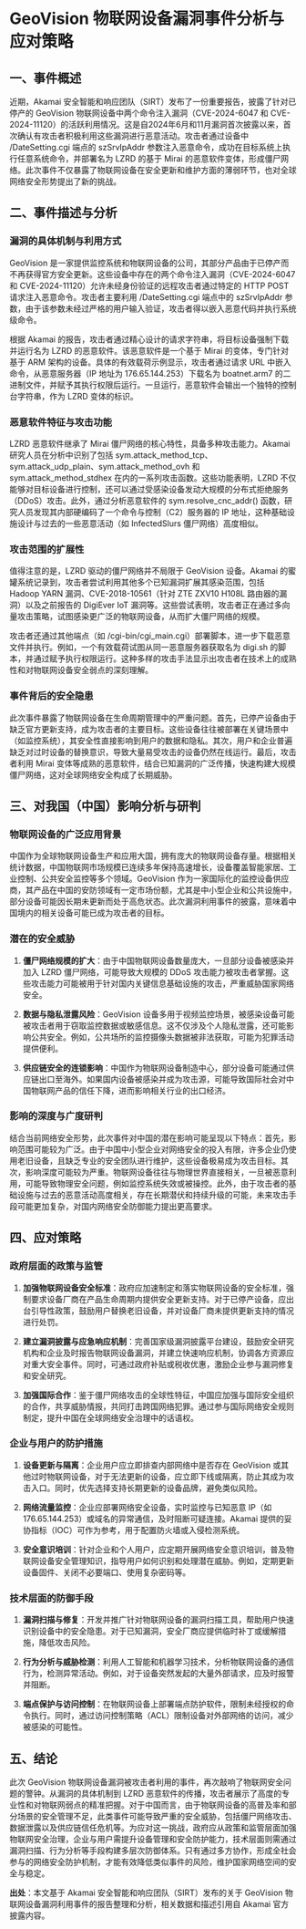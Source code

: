 # GeoVision 物联网设备漏洞事件分析与应对策略

## 一、事件概述

近期，Akamai 安全智能和响应团队（SIRT）发布了一份重要报告，披露了针对已停产的 GeoVision 物联网设备中两个命令注入漏洞（CVE-2024-6047 和 CVE-2024-11120）的活跃利用情况。这是自2024年6月和11月漏洞首次披露以来，首次确认有攻击者积极利用这些漏洞进行恶意活动。攻击者通过设备中 /DateSetting.cgi 端点的 szSrvIpAddr 参数注入恶意命令，成功在目标系统上执行任意系统命令，并部署名为 LZRD 的基于 Mirai 的恶意软件变体，形成僵尸网络。此次事件不仅暴露了物联网设备在安全更新和维护方面的薄弱环节，也对全球网络安全形势提出了新的挑战。

## 二、事件描述与分析

### 漏洞的具体机制与利用方式

GeoVision 是一家提供监控系统和物联网设备的公司，其部分产品由于已停产而不再获得官方安全更新。这些设备中存在的两个命令注入漏洞（CVE-2024-6047 和 CVE-2024-11120）允许未经身份验证的远程攻击者通过特定的 HTTP POST 请求注入恶意命令。攻击者主要利用 /DateSetting.cgi 端点中的 szSrvIpAddr 参数，由于该参数未经过严格的用户输入验证，攻击者得以嵌入恶意代码并执行系统级命令。

根据 Akamai 的报告，攻击者通过精心设计的请求字符串，将目标设备强制下载并运行名为 LZRD 的恶意软件。该恶意软件是一个基于 Mirai 的变体，专门针对基于 ARM 架构的设备。具体的有效载荷示例显示，攻击者通过请求 URL 中嵌入命令，从恶意服务器（IP 地址为 176.65.144.253）下载名为 boatnet.arm7 的二进制文件，并赋予其执行权限后运行。一旦运行，恶意软件会输出一个独特的控制台字符串，作为 LZRD 变体的标识。

### 恶意软件特征与攻击功能

LZRD 恶意软件继承了 Mirai 僵尸网络的核心特性，具备多种攻击能力。Akamai 研究人员在分析中识别了包括 sym.attack_method_tcp、sym.attack_udp_plain、sym.attack_method_ovh 和 sym.attack_method_stdhex 在内的一系列攻击函数。这些功能表明，LZRD 不仅能够对目标设备进行控制，还可以通过受感染设备发动大规模的分布式拒绝服务（DDoS）攻击。此外，通过分析恶意软件的 sym.resolve_cnc_addr() 函数，研究人员发现其内部硬编码了一个命令与控制（C2）服务器的 IP 地址，这种基础设施设计与过去的一些恶意活动（如 InfectedSlurs 僵尸网络）高度相似。

### 攻击范围的扩展性

值得注意的是，LZRD 驱动的僵尸网络并不局限于 GeoVision 设备。Akamai 的蜜罐系统记录到，攻击者尝试利用其他多个已知漏洞扩展其感染范围，包括 Hadoop YARN 漏洞、CVE-2018-10561（针对 ZTE ZXV10 H108L 路由器的漏洞）以及之前报告的 DigiEver IoT 漏洞等。这些尝试表明，攻击者正在通过多向量攻击策略，试图感染更广泛的物联网设备，从而扩大僵尸网络的规模。

攻击者还通过其他端点（如 /cgi-bin/cgi_main.cgi）部署脚本，进一步下载恶意文件并执行。例如，一个有效载荷试图从同一恶意服务器获取名为 digi.sh 的脚本，并通过赋予执行权限运行。这种多样的攻击手法显示出攻击者在技术上的成熟性和对物联网设备安全弱点的深刻理解。

### 事件背后的安全隐患

此次事件暴露了物联网设备在生命周期管理中的严重问题。首先，已停产设备由于缺乏官方更新支持，成为攻击者的主要目标。这些设备往往被部署在关键场景中（如监控系统），其安全性直接影响到用户的数据和隐私。其次，用户和企业普遍缺乏对过时设备的替换意识，导致大量易受攻击的设备仍然在线运行。最后，攻击者利用 Mirai 变体等成熟的恶意软件，结合已知漏洞的广泛传播，快速构建大规模僵尸网络，这对全球网络安全构成了长期威胁。

## 三、对我国（中国）影响分析与研判

### 物联网设备的广泛应用背景

中国作为全球物联网设备生产和应用大国，拥有庞大的物联网设备存量。根据相关统计数据，中国物联网市场规模已连续多年保持高速增长，设备覆盖智能家居、工业控制、公共安全监控等多个领域。GeoVision 作为一家国际化的监控设备供应商，其产品在中国的安防领域有一定市场份额，尤其是中小型企业和公共设施中，部分设备可能因长期未更新而处于高危状态。此次漏洞利用事件的披露，意味着中国境内的相关设备可能已成为攻击者的目标。

### 潜在的安全威胁

1. **僵尸网络规模的扩大**：由于中国物联网设备数量庞大，一旦部分设备被感染并加入 LZRD 僵尸网络，可能导致大规模的 DDoS 攻击能力被攻击者掌握。这些攻击能力可能被用于针对国内关键信息基础设施的攻击，严重威胁国家网络安全。
   
2. **数据与隐私泄露风险**：GeoVision 设备多用于视频监控场景，被感染设备可能被攻击者用于窃取监控数据或敏感信息。这不仅涉及个人隐私泄露，还可能影响公共安全。例如，公共场所的监控摄像头数据被非法获取，可能为犯罪活动提供便利。

3. **供应链安全的连锁影响**：中国作为物联网设备制造中心，部分设备可能通过供应链出口至海外。如果国内设备被感染并成为攻击源，可能导致国际社会对中国物联网产品的信任下降，进而影响相关行业的出口经济。

### 影响的深度与广度研判

结合当前网络安全形势，此次事件对中国的潜在影响可能呈现以下特点：首先，影响范围可能较为广泛。由于中国中小型企业对网络安全的投入有限，许多企业仍使用老旧设备，且缺乏专业的安全团队进行维护，这些设备极易成为攻击目标。其次，影响深度可能较为严重。物联网设备往往与物理世界直接相关，一旦被恶意利用，可能导致物理安全问题，例如监控系统失效或被操控。此外，由于攻击者的基础设施与过去的恶意活动高度相关，存在长期潜伏和持续升级的可能，未来攻击手段可能更加复杂，对国内网络安全防御能力提出更高要求。

## 四、应对策略

### 政府层面的政策与监管

1. **加强物联网设备安全标准**：政府应加速制定和落实物联网设备的安全标准，强制要求设备厂商在产品生命周期内提供安全更新支持。对于已停产设备，应出台引导性政策，鼓励用户替换老旧设备，并对设备厂商未提供更新支持的情况进行处罚。

2. **建立漏洞披露与应急响应机制**：完善国家级漏洞披露平台建设，鼓励安全研究机构和企业及时报告物联网设备漏洞，并建立快速响应机制，协调各方资源应对重大安全事件。同时，可通过政府补贴或税收优惠，激励企业参与漏洞修复和安全研究。

3. **加强国际合作**：鉴于僵尸网络攻击的全球性特征，中国应加强与国际安全组织的合作，共享威胁情报，共同打击跨国网络犯罪。通过参与国际网络安全规则制定，提升中国在全球网络安全治理中的话语权。

### 企业与用户的防护措施

1. **设备更新与隔离**：企业用户应立即排查内部网络中是否存在 GeoVision 或其他过时物联网设备，对于无法更新的设备，应立即下线或隔离，防止其成为攻击入口。同时，优先选择支持长期更新的设备品牌，避免类似风险。

2. **网络流量监控**：企业应部署网络安全设备，实时监控与已知恶意 IP（如 176.65.144.253）或域名的异常通信，及时阻断可疑连接。Akamai 提供的妥协指标（IOC）可作为参考，用于配置防火墙或入侵检测系统。

3. **安全意识培训**：针对企业和个人用户，应定期开展网络安全意识培训，普及物联网设备安全管理知识，指导用户如何识别和处理潜在威胁。例如，定期更新设备固件、关闭不必要端口、使用复杂密码等。

### 技术层面的防御手段

1. **漏洞扫描与修复**：开发并推广针对物联网设备的漏洞扫描工具，帮助用户快速识别设备中的安全隐患。对于已知漏洞，安全厂商应提供临时补丁或缓解措施，降低攻击风险。

2. **行为分析与威胁检测**：利用人工智能和机器学习技术，分析物联网设备的通信行为，检测异常活动。例如，对于设备突然发起的大量外部请求，应及时报警并阻断。

3. **端点保护与访问控制**：在物联网设备上部署端点防护软件，限制未经授权的命令执行。同时，通过访问控制策略（ACL）限制设备对外部网络的访问，减少被感染的可能性。

## 五、结论

此次 GeoVision 物联网设备漏洞被攻击者利用的事件，再次敲响了物联网安全问题的警钟。从漏洞的具体机制到 LZRD 恶意软件的传播，攻击者展示了高度的专业性和对物联网弱点的精准把握。对于中国而言，由于物联网设备的高普及率和部分场景的安全管理不足，此类事件可能导致严重的安全威胁，包括僵尸网络攻击、数据泄露以及供应链信任危机等。为应对这一挑战，政府应从政策和监管层面加强物联网安全治理，企业与用户需提升设备管理和安全防护能力，技术层面则需通过漏洞扫描、行为分析等手段构建多层次防御体系。只有通过多方协作，形成全社会参与的网络安全防护机制，才能有效降低类似事件的风险，维护国家网络空间的安全与稳定。

**出处**：本文基于 Akamai 安全智能和响应团队（SIRT）发布的关于 GeoVision 物联网设备漏洞利用事件的报告整理和分析，相关数据和描述引用自 Akamai 官方披露内容。